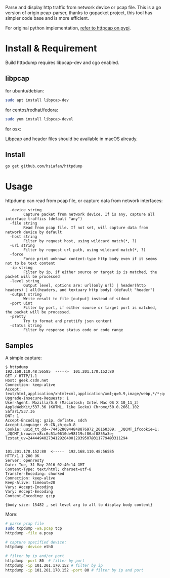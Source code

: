 Parse and display http traffic from network device or pcap file. This is a go version of origin pcap-parser, thanks to gopacket project, this tool has simpler code base and is more efficient.

For original python implementation, [refer to httpcap on pypi](https://pypi.org/project/httpcap/).

# Install & Requirement
Build httpdump requires libpcap-dev and cgo enabled.
## libpcap
for ubuntu/debian:

```sh
sudo apt install libpcap-dev
```

for centos/redhat/fedora:

```sh
sudo yum install libpcap-devel
```

for osx:

Libpcap and header files should be available in macOS already.

## Install

```sh
go get github.com/hsiafan/httpdump
```


# Usage
httpdump can read from pcap file, or capture data from network interfaces:

```
  -device string
    	Capture packet from network device. If is any, capture all interface traffics (default "any")
  -file string
    	Read from pcap file. If not set, will capture data from network device by default
  -host string
    	Filter by request host, using wildcard match(*, ?)
  -uri string
    	Filter by request url path, using wildcard match(*, ?)
  -force
    	Force print unknown content-type http body even if it seems not to be text content
  -ip string
    	Filter by ip, if either source or target ip is matched, the packet will be processed
  -level string
    	Output level, options are: url(only url) | header(http headers) | all(headers, and textuary http body) (default "header")
  -output string
    	Write result to file [output] instead of stdout
  -port uint
    	Filter by port, if either source or target port is matched, the packet will be processed.
  -pretty
    	Try to format and prettify json content
  -status string
        Filter by response status code or code range
```

## Samples
A simple capture:

```
$ httpdump
192.168.110.48:56585  ----->  101.201.170.152:80
GET / HTTP/1.1
Host: geek.csdn.net
Connection: keep-alive
Accept: text/html,application/xhtml+xml,application/xml;q=0.9,image/webp,*/*;q=0.8
Upgrade-Insecure-Requests: 1
User-Agent: Mozilla/5.0 (Macintosh; Intel Mac OS X 10_11_3) AppleWebKit/537.36 (KHTML, like Gecko) Chrome/50.0.2661.102 Safari/537.36
DNT: 1
Accept-Encoding: gzip, deflate, sdch
Accept-Language: zh-CN,zh;q=0.8
Cookie: uuid_tt_dd=-7445280944848876972_20160309; _JQCMT_ifcookie=1; _JQCMT_browser=8cc6c51a0610de98f19cf86af0855a3e; lzstat_uv=24444940273412920400|2839507@3117794@3311294


101.201.170.152:80  <-----  192.168.110.48:56585
HTTP/1.1 200 OK
Server: openresty
Date: Tue, 31 May 2016 02:40:14 GMT
Content-Type: text/html; charset=utf-8
Transfer-Encoding: chunked
Connection: keep-alive
Keep-Alive: timeout=20
Vary: Accept-Encoding
Vary: Accept-Encoding
Content-Encoding: gzip

{body size: 15482 , set level arg to all to display body content}
```

More:

```sh
# parse pcap file
sudo tcpdump -wa.pcap tcp
httpdump -file a.pcap

# capture specified device:
httpdump -device eth0

# filter by ip and/or port
httpdump -port 80  # filter by port
httpdump -ip 101.201.170.152 # filter by ip
httpdump -ip 101.201.170.152 -port 80 # filter by ip and port
```

